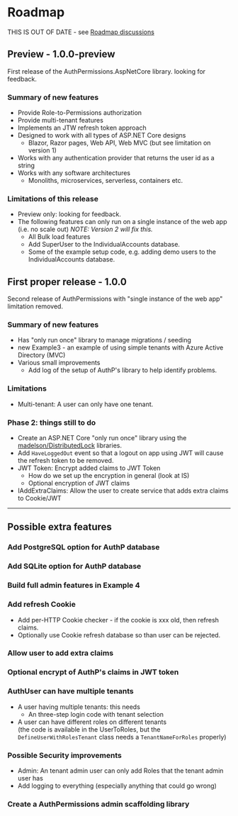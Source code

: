 # Roadmap

THIS IS OUT OF DATE - see [Roadmap discussions](https://github.com/JonPSmith/AuthPermissions.AspNetCore/discussions/2)

## Preview - 1.0.0-preview

First release of the AuthPermissions.AspNetCore library. looking for feedback.

### Summary of new features

- Provide Role-to-Permissions authorization
- Provide multi-tenant features
- Implements an JTW refresh token approach
- Designed to work with all types of ASP.NET Core designs
  - Blazor, Razor pages, Web API, Web MVC (but see limitation on version 1)
- Works with any authentication provider that returns the user id as a string
- Works with any software architectures
  - Monoliths, microservices, serverless, containers etc.

### Limitations of this release

- Preview only: looking for feedback.
- The following features can only run on a single instance of the web app (i.e. no scale out) *NOTE: Version 2 will fix this.*
  - All Bulk load features
  - Add SuperUser to the IndividualAccounts database.
  - Some of the example setup code, e.g. adding demo users to the IndividualAccounts database.

## First proper release - 1.0.0

Second release of AuthPermissions with "single instance of the web app" limitation removed.

### Summary of new features

- Has "only run once" library to manage migrations / seeding
- new Example3 - an example of using simple tenants with Azure Active Directory (MVC)
- Various small improvements 
  - Add log of the setup of AuthP's library to help identify problems.

### Limitations 

- Multi-tenant: A user can only have one tenant.

### Phase 2: things still to do 

- Create an ASP.NET Core "only run once" library using the [madelson/DistributedLock](https://github.com/madelson/DistributedLock) libraries.
- Add `HaveLoggedOut` event so that a logout on app using JWT will cause the refresh token to be removed.
- JWT Token: Encrypt added claims to JWT Token
  - How do we set up the encryption in general (look at IS)
  - Optional encryption of JWT claims
- IAddExtraClaims: Allow the user to create service that adds extra claims to Cookie/JWT

----

## Possible extra features

### Add PostgreSQL option for AuthP database

### Add SQLite option for AuthP database

### Build full admin features in Example 4

### Add refresh Cookie

- Add per-HTTP Cookie checker - if the cookie is xxx old, then refresh claims.
- Optionally use Cookie refresh database so than user can be rejected.

### Allow user to add extra claims

### Optional encrypt of AuthP's claims in JWT token

### AuthUser can have multiple tenants

- A user having multiple tenants: this needs
  - An three-step login code with tenant selection
- A user can have different roles on different tenants  
(the code is available in the UserToRoles, but the `DefineUserWithRolesTenant` class needs a `TenantNameForRoles` properly)

### Possible Security improvements

- Admin: An tenant admin user can only add Roles that the tenant admin user has
- Add logging to everything (especially anything that could go wrong)  

### Create a AuthPermissions admin scaffolding library